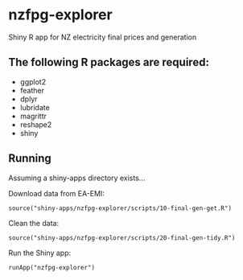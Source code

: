 # nzfpg-explorer
Shiny R app for NZ electricity final prices and generation

## The following R packages are required:

* ggplot2
* feather
* dplyr
* lubridate
* magrittr
* reshape2
* shiny

## Running

Assuming a shiny-apps directory exists...

Download data from EA-EMI:

`source("shiny-apps/nzfpg-explorer/scripts/10-final-gen-get.R")`

Clean the data:

`source("shiny-apps/nzfpg-explorer/scripts/20-final-gen-tidy.R")`

Run the Shiny app:

`runApp("nzfpg-explorer")`

